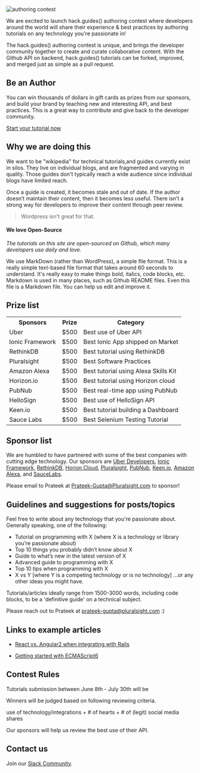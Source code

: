 ![authoring contest](https://raw.githubusercontent.com/pluralsight/guides/master/images/2bbfa0e2-06a2-478a-b4e0-462a909739ca.png)

We are excited to launch hack.guides() authoring contest where developers around the world will share their experience & best practices by authoring tutorials on any technology you're passionate in!

The hack.guides() authoring contest is unique, and brings the developer community together to create and curate collaborative content. With the Github API on backend, hack.guides() tutorials can be forked, improved, and merged just as simple as a pull request.

## Be an Author

You can win thousands of dollars in gift cards as prizes from our sponsors, and build your brand by teaching new and interesting API, and best practices. This is a great way to contribute and give back to the developer community.

[Start your tutorial now](http://tutorials.pluralsight.com/write/)

## Why we are doing this

We want to be "wikipedia" for technical tutorials,and guides currently exist in silos. They live on individual blogs, and are fragmented and varying in quality. Those guides don't typically reach a wide audience since individual blogs have limited reach.

Once a guide is created, it becomes stale and out of date. If the author doesn’t maintain their content, then it becomes less useful. There isn’t a strong way for developers to improve their content through peer review. 

>Wordpress isn't great for that.

#### We love Open-Source

*The tutorials on this site are open-sourced on Github, which many developers use daily and love.*

We use MarkDown (rather than WordPress), a simple file format. This is a really simple text-based file format that takes around 60 seconds to understand. It's really easy to make things bold, italics, code blocks, etc. Markdown is used in many places, such as Github README files. Even this file is a Markdown file. You can help us edit and improve it.

## Prize list

<table>
  <tr>
    <th>Sponsors</th>
    <th>Prize</th>
    <th>Category</th>
  </tr>
  <tr>
    <td>Uber</td>
    <td>$500</td>
    <td>Best use of Uber API</td>
  </tr>
  <tr>
    <td>Ionic Framework</td>
    <td>$500</td>
    <td>Best Ionic App shipped on Market</td>
  </tr>
  <tr>
    <td>RethinkDB</td>
    <td>$500</td>
    <td>Best tutorial using RethinkDB</td>
  </tr>
  <tr>
    <td>Pluralsight</td>
    <td>$500</td>
    <td>Best Software Practices</td>
  </tr>
  <tr>
    <td>Amazon Alexa</td>
    <td>$500</td>
    <td>Best tutorial using Alexa Skills Kit</td>
  </tr>
  <tr>
    <td>Horizon.io</td>
    <td>$500</td>
    <td>Best tutorial using Horizon cloud</td>
  </tr>
  <tr>
    <td>PubNub</td>
    <td>$500</td>
    <td>Best real-time app using PubNub</td>
  </tr>
  <tr>
    <td>HelloSign</td>
    <td>$500</td>
    <td>Best use of HelloSign API</td>
  </tr>
  <tr>
    <td>Keen.io</td>
    <td>$500</td>
    <td>Best tutorial building a Dashboard </td>
  </tr>
  <tr>
    <td>Sauce Labs</td>
    <td>$500</td>
    <td>Best Selenium Testing Tutorial</td>
  </tr>
</table>


## Sponsor list

We are humbled to have partnered with some of the best companies with cutting edge technology. Our sponsors are [Uber Developers](https://developer.uber.com/), [Ionic Framework](http://ionicframework.com/), [RethinkDB](http://rethinkdb.com/), [Horion Cloud](http://horizon.io), [Pluralsight](http://pluralsight.com/), [PubNub](http://pubnub.com/), [Keen.io](http://keen.io), [Amazon Alexa](https://developer.amazon.com/public/solutions/alexa), and [SauceLabs](http://saucelabs.com/).

Please email to Prateek at Prateek-Gupta@Pluralsight.com to sponsor!

## Guidelines and suggestions for posts/topics

Feel free to write about any technology that you're passionate about. Generally speaking, one of the following:

- Tutorial on programming with X (where X is a technology or library you’re passionate about)
- Top 10 things you probably didn’t know about X
- Guide to what’s new in the latest version of X
- Advanced guide to programming with X
- Top 10 tips when programming with X
- X vs Y [where Y is a competing technology or is no technology]
...or any other ideas you might have. 

Tutorials/articles ideally range from 1500-3000 words, including code blocks, to be a 'definitive guide' on a technical subject.

Please reach out to Prateek at prateek-gupta@pluralsight.com :)

## Links to example articles

- [React vs. Angular2 when integrating with Rails](http://tutorials.pluralsight.com/ruby-ruby-on-rails/react-vs-angular-2-integration-with-rails)

- [Getting started with ECMAScript6](http://tutorials.pluralsight.com/front-end-javascript/getting-started-with-ecmascript6)

## Contest Rules

Tutorials submission between June 8th - July 30th will be 

Winners will be judged based on following reviewing criteria.

use of technology/integrations + # of hearts + # of (legit) social media shares

Our sponsors will help us review the best use of their API.

## Contact us
Join our [Slack Community](https://hackguides.herokuapp.com/).
